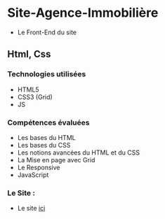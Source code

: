 # Site-Agence-Immobilière
* Le Front-End du site

## Html, Css 

### Technologies utilisées
 * HTML5
 * CSS3 (Grid)
 * JS


### Compétences évaluées
* Les bases du HTML
* Les bases du CSS
* Les notions avancées du HTML et du CSS
* La Mise en page avec Grid 
* Le Responsive 
* JavaScript

### Le Site :

* Le site [ici](https://devcreationscr.github.io/Site-Agence-Immobiliere/)